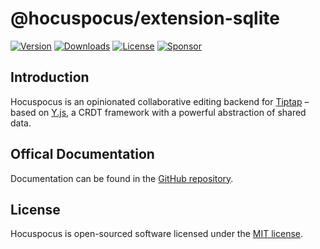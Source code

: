 # @hocuspocus/extension-sqlite
[![Version](https://img.shields.io/npm/v/@hocuspocus/extension-sqlite.svg?label=version)](https://www.npmjs.com/package/@hocuspocus/extension-sqlite)
[![Downloads](https://img.shields.io/npm/dm/@hocuspocus/extension-sqlite.svg)](https://npmcharts.com/compare/tiptap?minimal=true)
[![License](https://img.shields.io/npm/l/@hocuspocus/extension-sqlite.svg)](https://www.npmjs.com/package/@hocuspocus/extension-sqlite)
[![Sponsor](https://img.shields.io/static/v1?label=Sponsor&message=%E2%9D%A4&logo=GitHub)](https://github.com/sponsors/ueberdosis)

## Introduction
Hocuspocus is an opinionated collaborative editing backend for [Tiptap](https://github.com/ueberdosis/tiptap) – based on [Y.js](https://github.com/yjs/yjs), a CRDT framework with a powerful abstraction of shared data.

## Offical Documentation
Documentation can be found in the [GitHub repository](https://github.com/ueberdosis/hocuspocus).

## License
Hocuspocus is open-sourced software licensed under the [MIT license](https://github.com/ueberdosis/hocuspocus/blob/main/LICENSE.md).
